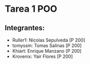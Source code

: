 # Tarea 1 POO

## Integrantes:

  - Ruller1: Nicolas Sepulveda [P 200]
  - tomyssm: Tomas Salinas [P 200]
  - Khiart: Enrique Manzano [P 200]
  - Krovenix: Yair Flores [P 200]

